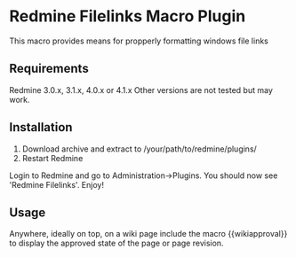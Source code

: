 Redmine Filelinks Macro Plugin
==================================

This macro provides means for propperly formatting windows file links

Requirements
------------

Redmine 3.0.x, 3.1.x, 4.0.x or 4.1.x
Other versions are not tested but may work.

Installation
------------
1. Download archive and extract to /your/path/to/redmine/plugins/
2. Restart Redmine

Login to Redmine and go to Administration->Plugins. You should now see 'Redmine Filelinks'. Enjoy!

Usage
------------
Anywhere, ideally on top, on a wiki page include the macro {{wikiapproval}} to display the approved state of the page or page revision.
